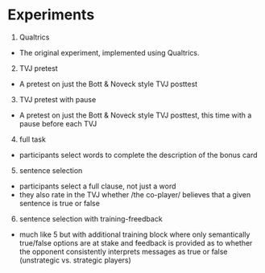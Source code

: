 # Experiments 

1. Qualtrics
  - The original experiment, implemented using Qualtrics.
2. TVJ pretest
  - A pretest on just the Bott & Noveck style TVJ posttest
3. TVJ pretest with pause
  - A pretest on just the Bott & Noveck style TVJ posttest, this time with a pause before each TVJ
4. full task
  - participants select words to complete the description of the bonus card
5. sentence selection
  - participants select a full clause, not just a word
  - they also rate in the TVJ whether /the co-player/ believes that a given sentence is true or false 
6. sentence selection with training-freedback
  - much like 5 but with additional training block where only semantically true/false options are at stake and feedback is provided as to whether the opponent consistently interprets messages as true or false (unstrategic vs. strategic players)

